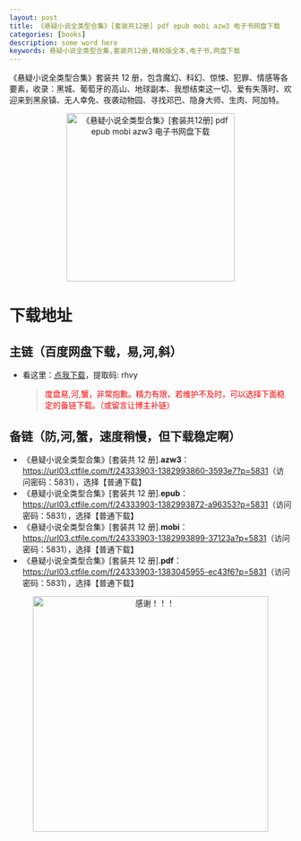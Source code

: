 ```yaml
---
layout: post
title: 《悬疑小说全类型合集》[套装共12册] pdf epub mobi azw3 电子书网盘下载
categories: [books]
description: some word here
keywords: 悬疑小说全类型合集,套装共12册,精校版全本,电子书,网盘下载
---
```


《悬疑小说全类型合集》套装共 12 册，包含魔幻、科幻、惊悚、犯罪、情感等各要素，收录：黑城、葡萄牙的高山、地球副本、我想结束这一切、爱有失落时、欢迎来到黑泉镇、无人幸免、夜袭动物园、寻找邓巴、隐身大师、生肉、阿加特。

<div align="center"><img src="https://qweree.cn/wp-content/uploads/2024/10/xuan-yi-xiao-shuo-quan-lei-xing-he-ji-tuya.jpg" alt="《悬疑小说全类型合集》[套装共12册] pdf epub mobi azw3 电子书网盘下载" width="300px" height="auto"></div>

# 下载地址

## 主链（百度网盘下载，易,河,斜）

- 看这里：[点我下载](https://pan.baidu.com/s/1iMXUbSbtZQZjDcqDmnWUyw?pwd=rhvy)，提取码: rhvy

  > <p style="color:red" >度盘易,河,蟹，非常抱歉。精力有限，若维护不及时，可以选择下面稳定的备链下载。（或留言让博主补链）</p>

## 备链（防,河,蟹，速度稍慢，但下载稳定啊）

- 《悬疑小说全类型合集》[套装共 12 册].**azw3**：<https://url03.ctfile.com/f/24333903-1382993860-3593e7?p=5831>（访问密码：5831），选择【普通下载】
- 《悬疑小说全类型合集》[套装共 12 册].**epub**：<https://url03.ctfile.com/f/24333903-1382993872-a96353?p=5831>（访问密码：5831），选择【普通下载】
- 《悬疑小说全类型合集》[套装共 12 册].**mobi**：<https://url03.ctfile.com/f/24333903-1382993899-37123a?p=5831>（访问密码：5831），选择【普通下载】
- 《悬疑小说全类型合集》[套装共 12 册].**pdf**：<https://url03.ctfile.com/f/24333903-1383045955-ec43f6?p=5831>（访问密码：5831），选择【普通下载】

<div align="center"><img src="https://pic.imgdb.cn/item/6707df6bd29ded1a8ce37031.gif" alt="感谢！！！" width="420px" height="auto"/></div>
